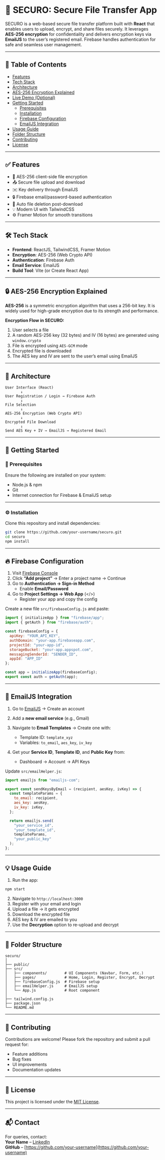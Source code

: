 # 🔐 SECURO: Secure File Transfer App

SECURO is a web-based secure file transfer platform built with **React** that enables users to upload, encrypt, and share files securely. It leverages **AES-256 encryption** for confidentiality and delivers encryption keys via **EmailJS** to the user’s registered email. Firebase handles authentication for safe and seamless user management.

---

## 📌 Table of Contents

- [Features](#features)
- [Tech Stack](#tech-stack)
- [Architecture](#architecture)
- [AES-256 Encryption Explained](#aes-256-encryption-explained)
- [Live Demo (Optional)](#live-demo)
- [Getting Started](#getting-started)
  - [Prerequisites](#prerequisites)
  - [Installation](#installation)
  - [Firebase Configuration](#firebase-configuration)
  - [EmailJS Integration](#emailjs-integration)
- [Usage Guide](#usage-guide)
- [Folder Structure](#folder-structure)
- [Contributing](#contributing)
- [License](#license)

---

## ✅ Features

- 🔐 AES-256 client-side file encryption
- 📤 Secure file upload and download
- ✉️ Key delivery through EmailJS
- 🔒 Firebase email/password-based authentication
- 🔁 Auto file deletion post-download
- 💡 Modern UI with TailwindCSS
- ⚙️ Framer Motion for smooth transitions

---

## 🛠 Tech Stack

- **Frontend**: ReactJS, TailwindCSS, Framer Motion  
- **Encryption**: AES-256 (Web Crypto API)  
- **Authentication**: Firebase Auth  
- **Email Service**: EmailJS  
- **Build Tool**: Vite (or Create React App)

---

## 🔒 AES-256 Encryption Explained

**AES-256** is a symmetric encryption algorithm that uses a 256-bit key. It is widely used for high-grade encryption due to its strength and performance.

**Encryption Flow in SECURO:**

1. User selects a file
2. A random AES-256 key (32 bytes) and IV (16 bytes) are generated using `window.crypto`
3. File is encrypted using `AES-GCM` mode
4. Encrypted file is downloaded
5. The AES key and IV are sent to the user’s email using EmailJS

---

## 🧱 Architecture

```text
User Interface (React)
       ↓
User Registration / Login → Firebase Auth
       ↓
File Selection
       ↓
AES-256 Encryption (Web Crypto API)
       ↓
Encrypted File Download
       ↓
Send AES Key + IV → EmailJS → Registered Email
```

---

## 🚀 Getting Started

### 🔧 Prerequisites

Ensure the following are installed on your system:

- Node.js & npm  
- Git  
- Internet connection for Firebase & EmailJS setup

---

### ⚙️ Installation

Clone this repository and install dependencies:

```bash
git clone https://github.com/your-username/securo.git
cd securo
npm install
```

---

## 🔥 Firebase Configuration

1. Visit [Firebase Console](https://console.firebase.google.com)
2. Click **“Add project”** → Enter a project name → Continue
3. Go to **Authentication → Sign-in Method**
   - Enable **Email/Password**
4. Go to **Project Settings → Web App** (</>)
   - Register your app and copy the config

Create a new file `src/firebaseConfig.js` and paste:

```javascript
import { initializeApp } from "firebase/app";
import { getAuth } from "firebase/auth";

const firebaseConfig = {
  apiKey: "YOUR_API_KEY",
  authDomain: "your-app.firebaseapp.com",
  projectId: "your-app-id",
  storageBucket: "your-app.appspot.com",
  messagingSenderId: "SENDER_ID",
  appId: "APP_ID"
};

const app = initializeApp(firebaseConfig);
export const auth = getAuth(app);
```

---

## 📧 EmailJS Integration

1. Go to [EmailJS](https://www.emailjs.com) → Create an account
2. Add a **new email service** (e.g., Gmail)
3. Navigate to **Email Templates** → Create one with:
   - Template ID: `template_xyz`
   - Variables: `to_email`, `aes_key`, `iv_key`

4. Get your **Service ID**, **Template ID**, and **Public Key** from:
   - Dashboard → Account → API Keys

Update `src/emailHelper.js`:

```javascript
import emailjs from "emailjs-com";

export const sendKeysByEmail = (recipient, aesKey, ivKey) => {
  const templateParams = {
    to_email: recipient,
    aes_key: aesKey,
    iv_key: ivKey,
  };

  return emailjs.send(
    "your_service_id",
    "your_template_id",
    templateParams,
    "your_public_key"
  );
};
```

---

## 💡 Usage Guide

1. Run the app:

```bash
npm start
```

2. Navigate to `http://localhost:3000`
3. Register with your email and login
4. Upload a file → it gets encrypted
5. Download the encrypted file
6. AES key & IV are emailed to you
7. Use the **Decryption** option to re-upload and decrypt

---

## 📁 Folder Structure

```
securo/
│
├── public/
├── src/
│   ├── components/        # UI Components (Navbar, Form, etc.)
│   ├── pages/             # Home, Login, Register, Encrypt, Decrypt
│   ├── firebaseConfig.js  # Firebase setup
│   ├── emailHelper.js     # EmailJS setup
│   └── App.js             # Root component
│
├── tailwind.config.js
├── package.json
└── README.md
```

---

## 🤝 Contributing

Contributions are welcome! Please fork the repository and submit a pull request for:

- Feature additions
- Bug fixes
- UI improvements
- Documentation updates

---

## 📄 License

This project is licensed under the [MIT License](LICENSE).

---

## 📬 Contact

For queries, contact:  
**Your Name** – [LinkedIn](https://linkedin.com/in/your-profile)  
**GitHub** – [https://github.com/your-username](https://github.com/your-username)